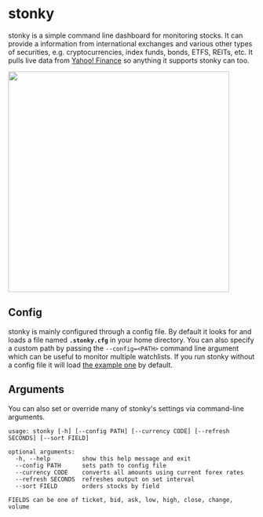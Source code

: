 # stonky

stonky is a simple command line dashboard for monitoring stocks. It can provide a information from international exchanges and various other types of securities, e.g. cryptocurrencies, index funds, bonds, ETFS, REITs, etc. It pulls live data from [Yahoo! Finance](https://finance.yahoo.com) so anything it supports stonky can too.

<img src="https://github.com/jkwill87/stonky/raw/master/assets/screenshot.png" width="450"/>

## Config

stonky is mainly configured through a config file. By default it looks for and loads a file named **`.stonky.cfg`** in your home directory. You can also specify a custom path by passing the `--config=<PATH>` command line argument which can be useful to monitor multiple watchlists. If you run stonky without a config file it will load [the example one](https://github.com/jkwill87/stonky/blob/master/stonky/__example.cfg) by default.

## Arguments

You can also set or override many of stonky's settings via command-line arguments.

```
usage: stonky [-h] [--config PATH] [--currency CODE] [--refresh SECONDS] [--sort FIELD]

optional arguments:
  -h, --help         show this help message and exit
  --config PATH      sets path to config file
  --currency CODE    converts all amounts using current forex rates
  --refresh SECONDS  refreshes output on set interval
  --sort FIELD       orders stocks by field

FIELDS can be one of ticket, bid, ask, low, high, close, change, volume
```
